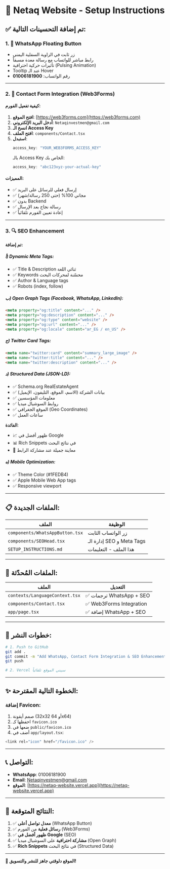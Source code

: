 # 🚀 Netaq Website - Setup Instructions

## ✅ تم إضافة التحسينات التالية:

### 1. 📱 WhatsApp Floating Button
- زر ثابت في الزاوية السفلية اليمنى
- رابط مباشر للواتساب مع رسالة معدة مسبقاً
- تأثيرات حركية احترافية (Pulsing Animation)
- Tooltip عند الـ Hover
- رقم الواتساب: **01006181900**

---

### 2. 📧 Contact Form Integration (Web3Forms)

#### **كيفية تفعيل الفورم:**

1. **افتح الموقع**: [https://web3forms.com](https://web3forms.com)
2. **أدخل البريد الإلكتروني**: `Netaqinvestmen@gmail.com`
3. **انسخ الـ Access Key**
4. **افتح الملف**: `components/Contact.tsx`
5. **استبدل**: 
   ```typescript
   access_key: "YOUR_WEB3FORMS_ACCESS_KEY"
   ```
   بالـ Access Key الخاص بك:
   ```typescript
   access_key: "abc123xyz-your-actual-key"
   ```

#### **المميزات:**
- ✅ إرسال فعلي للرسائل على البريد
- ✅ مجاني 100% (حتى 250 رسالة/شهر)
- ✅ بدون Backend
- ✅ رسالة نجاح بعد الإرسال
- ✅ إعادة تعيين الفورم تلقائياً

---

### 3. 🔍 SEO Enhancement

#### **تم إضافة:**

##### **أ) Dynamic Meta Tags:**
- ✅ Title & Description ثنائي اللغة
- ✅ Keywords محسّنة لمحركات البحث
- ✅ Author & Language tags
- ✅ Robots (index, follow)

##### **ب) Open Graph Tags (Facebook, WhatsApp, LinkedIn):**
```html
<meta property="og:title" content="..." />
<meta property="og:description" content="..." />
<meta property="og:type" content="website" />
<meta property="og:url" content="..." />
<meta property="og:locale" content="ar_EG / en_US" />
```

##### **ج) Twitter Card Tags:**
```html
<meta name="twitter:card" content="summary_large_image" />
<meta name="twitter:title" content="..." />
<meta name="twitter:description" content="..." />
```

##### **د) Structured Data (JSON-LD):**
- ✅ Schema.org RealEstateAgent
- ✅ بيانات الشركة (الاسم، الموقع، التليفون، الإيميل)
- ✅ معلومات المؤسسين
- ✅ روابط السوشيال ميديا
- ✅ الموقع الجغرافي (Geo Coordinates)
- ✅ ساعات العمل

**الفائدة**: 
- 📈 ظهور أفضل في Google
- 📊 Rich Snippets في نتائج البحث
- 🔗 معاينة جميلة عند مشاركة الرابط

##### **ه) Mobile Optimization:**
- ✅ Theme Color (#1FEDB4)
- ✅ Apple Mobile Web App tags
- ✅ Responsive viewport

---

## 📋 الملفات الجديدة:

| الملف | الوظيفة |
|-------|---------|
| `components/WhatsAppButton.tsx` | زر الواتساب الثابت |
| `components/SEOHead.tsx` | إدارة الـ SEO و Meta Tags |
| `SETUP_INSTRUCTIONS.md` | هذا الملف - التعليمات |

---

## 🎯 الملفات المُحدّثة:

| الملف | التعديل |
|-------|---------|
| `contexts/LanguageContext.tsx` | ✅ ترجمات WhatsApp + SEO |
| `components/Contact.tsx` | ✅ Web3Forms Integration |
| `app/page.tsx` | ✅ إضافة WhatsApp + SEO |

---

## 🚀 خطوات النشر:

```bash
# 1. Push to GitHub
git add .
git commit -m "Add WhatsApp, Contact Form Integration & SEO Enhancement"
git push

# 2. Vercel سيبني الموقع تلقائياً
```

---

## ✨ الخطوة التالية المقترحة:

### **إضافة Favicon:**
1. صمم أيقونة (32x32 أو 64x64)
2. احفظها كـ `favicon.ico`
3. ضعها في `public/favicon.ico`
4. أضف في `app/layout.tsx`:
```typescript
<link rel="icon" href="/favicon.ico" />
```

---

## 📞 التواصل:

- **WhatsApp**: 01006181900
- **Email**: Netaqinvestmen@gmail.com
- **الموقع**: [https://netaq-website.vercel.app](https://netaq-website.vercel.app)

---

## 🎉 النتائج المتوقعة:

1. ✅ **معدل تواصل أعلى** (WhatsApp Button)
2. ✅ **رسائل فعلية** من الفورم (Web3Forms)
3. ✅ **ظهور أفضل في Google** (SEO)
4. ✅ **مشاركة احترافية** على السوشيال ميديا (Open Graph)
5. ✅ **Rich Snippets** في نتائج البحث (Structured Data)

---

**🎯 الموقع دلوقتي جاهز للنشر والتسويق!**

